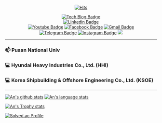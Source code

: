 
<div align=center>

[![Hits](https://hits.seeyoufarm.com/api/count/incr/badge.svg?url=https%3A%2F%2Fgithub.com%2F201524495%2Fhit-counter&count_bg=%2379C83D&title_bg=%23555555&icon=&icon_color=%23E7E7E7&title=hits&edge_flat=false)](https://hits.seeyoufarm.com)
</div>

<div align=center>

[![Tech Blog Badge](http://img.shields.io/badge/-Tech%20blog-black?style=flat-square&logo=github&link=https://https://blog.naver.com/annjs0308)](https://blog.naver.com/annjs0308)	
  [![Linkedin Badge](https://img.shields.io/badge/-LinkedIn-blue?style=flat-square&logo=Linkedin&logoColor=white&link=https://www.linkedin.com)](https://www.linkedin.com)	
  [![Youtube Badge](https://img.shields.io/badge/Youtube-ff0000?style=flat-square&logo=youtube&link=https://www.youtube.com/)](https://www.youtube.com)	
  [![Facebook Badge](https://img.shields.io/badge/facebook-1877f2?style=flat-square&logo=facebook&logoColor=white&link=https://www.facebook.com/profile.php?id=100006466352167/)](https://www.facebook.com/profile.php?id=100006466352167)
  [![Gmail Badge](https://img.shields.io/badge/Gmail-d14836?style=flat-square&logo=Gmail&logoColor=white&link=mailto:201524495@pusan.ac.kr)](mailto:201524495@pusan.ac.kr)  
  [![Telegram Badge](https://img.shields.io/badge/Telegram-2CA5E0?style=flat-square&logo=telegram&logoColor=white)](https://t.me/An_201524495)
  [![Instagram Badge](https://img.shields.io/badge/Instagram-E4405F?style=flat-square&logo=instagram&logoColor=white)](https://www.instagram.com/an_junsu/)
  <a href="https://solved.ac/annjs0308"><img src="http://mazassumnida.wtf/api/mini/generate_badge?boj=annjs0308"/></a>
</div>

---

### 📫 Pusan National Univ

### 💻 Hyundai Heavy Industries Co., Ltd. (HHI)

### 💻 Korea Shipbuilding & Offshore Engineering Co., Ltd. (KSOE)

---

[![An's github stats](https://github-readme-stats.vercel.app/api?username=201524495&theme=onedark)](https://github.com/201524495/github-readme-stats)
[![An's language stats](https://github-readme-stats.vercel.app/api/top-langs/?username=201524495&theme=onedark&layout=compact&langs_count=10)](https://github.com/201524495/github-readme-stats)

[![An's Trophy stats](https://github-profile-trophy.vercel.app/?username=201524495&column=7&theme=onedark)](https://github.com/201524495/github-profile-trophy)

[![Solved.ac Profile](http://mazassumnida.wtf/api/v2/generate_badge?boj=annjs0308)](https://solved.ac/annjs0308/)
<!--
**201524495/201524495** is a ✨ _special_ ✨ repository because its `README.md` (this file) appears on your GitHub profile.

Here are some ideas to get you started:

- 🔭 I’m currently working on ...
- 🌱 I’m currently learning ...
- 👯 I’m looking to collaborate on ...
- 🤔 I’m looking for help with ...
- 💬 Ask me about ...
- 📫 How to reach me: ...
- 😄 Pronouns: ...
- ⚡ Fun fact: ...
-->
